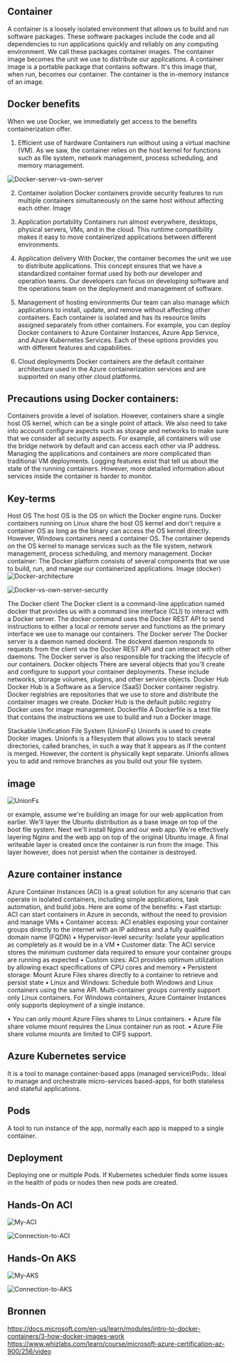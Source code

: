 ## Container
A container is a loosely isolated environment that allows us to build and run software packages. These software packages include the code and all dependencies to run applications quickly and reliably on any computing environment. We call these packages container images.
The container image becomes the unit we use to distribute our applications. A container image is a portable package that contains software. It's this image that, when run, becomes our container. The container is the in-memory instance of an image.
## Docker benefits
When we use Docker, we immediately get access to the benefits containerization offer.
1.	Efficient use of hardware
Containers run without using a virtual machine (VM). As we saw, the container relies on the host kernel for functions such as file system, network management, process scheduling, and memory management.

![Docker-server-vs-own-server]( https://github.com/techgrounds/cloud-6-repo-AzizaAdam/blob/main/00_includes/AZ23/Azure%20function%20APP-HTTP-trigger.jpg)  



2.	Container isolation
Docker containers provide security features to run multiple containers simultaneously on the same host without affecting each other.
Image 
3.	Application portability
Containers run almost everywhere, desktops, physical servers, VMs, and in the cloud. This runtime compatibility makes it easy to move containerized applications between different environments.
4.	Application delivery
With Docker, the container becomes the unit we use to distribute applications. This concept ensures that we have a standardized container format used by both our developer and operation teams. Our developers can focus on developing software and the operations team on the deployment and management of software.
5.	Management of hosting environments
Our team can also manage which applications to install, update, and remove without affecting other containers. Each container is isolated and has its resource limits assigned separately from other containers. For example, you can deploy Docker containers to Azure Container Instances, Azure App Service, and Azure Kubernetes Services. Each of these options provides you with different features and capabilities.

6.	Cloud deployments
Docker containers are the default container architecture used in the Azure containerization services and are supported on many other cloud platforms.
## Precautions using Docker containers:
Containers provide a level of isolation. However, containers share a single host OS kernel, which can be a single point of attack.
We also need to take into account configure aspects such as storage and networks to make sure that we consider all security aspects. For example, all containers will use the bridge network by default and can access each other via IP address.
Managing the applications and containers are more complicated than traditional VM deployments. Logging features exist that tell us about the state of the running containers. However, more detailed information about services inside the container is harder to monitor.

## Key-terms
Host OS
The host OS is the OS on which the Docker engine runs. Docker containers running on Linux share the host OS kernel and don't require a container OS as long as the binary can access the OS kernel directly. However, Windows containers need a container OS. 
The container depends on the OS kernel to manage services such as the file system, network management, process scheduling, and memory management.
Docker container:
The Docker platform consists of several components that we use to build, run, and manage our containerized applications.
Image (docker)
![Docker-architecture]( https://github.com/techgrounds/cloud-6-repo-AzizaAdam/blob/main/00_includes/AZ23/Azure%20function%20APP-HTTP-trigger.jpg)  


![Docker-vs-own-server-security]( https://github.com/techgrounds/cloud-6-repo-AzizaAdam/blob/main/00_includes/AZ23/Azure%20function%20APP-HTTP-trigger.jpg)  

The Docker client
The Docker client is a command-line application named docker that provides us with a command line interface (CLI) to interact with a Docker server. The docker command uses the Docker REST API to send instructions to either a local or remote server and functions as the primary interface we use to manage our containers.
The Docker server
The Docker server is a daemon named dockerd. The dockerd daemon responds to requests from the client via the Docker REST API and can interact with other daemons. The Docker server is also responsible for tracking the lifecycle of our containers.
Docker objects
There are several objects that you'll create and configure to support your container deployments. These include networks, storage volumes, plugins, and other service objects.
Docker Hub
Docker Hub is a Software as a Service (SaaS) Docker container registry. Docker registries are repositories that we use to store and distribute the container images we create. Docker Hub is the default public registry Docker uses for image management.
Dockerfile
A Dockerfile is a text file that contains the instructions we use to build and run a Docker image. 

Stackable Unification File System (UnionFs)
Unionfs is used to create Docker images. Unionfs is a filesystem that allows you to stack several directories, called branches, in such a way that it appears as if the content is merged. However, the content is physically kept separate. Unionfs allows you to add and remove branches as you build out your file system.
## image 
![UnionFs]( https://github.com/techgrounds/cloud-6-repo-AzizaAdam/blob/main/00_includes/AZ23/Azure%20function%20APP-HTTP-trigger.jpg)  



or example, assume we're building an image for our web application from earlier. We'll layer the Ubuntu distribution as a base image on top of the boot file system. Next we'll install Nginx and our web app. We're effectively layering Nginx and the web app on top of the original Ubuntu image.
A final writeable layer is created once the container is run from the image. This layer however, does not persist when the container is destroyed.

## Azure container instance
Azure Container Instances (ACI) is a great solution for any scenario that can operate in isolated containers, including simple applications, task automation, and build jobs. Here are some of the benefits:
•	Fast startup: ACI can start containers in Azure in seconds, without the need to provision and manage VMs
•	Container access: ACI enables exposing your container groups directly to the internet with an IP address and a fully qualified domain name (FQDN)
•	Hypervisor-level security: Isolate your application as completely as it would be in a VM
•	Customer data: The ACI service stores the minimum customer data required to ensure your container groups are running as expected
•	Custom sizes: ACI provides optimum utilization by allowing exact specifications of CPU cores and memory
•	Persistent storage: Mount Azure Files shares directly to a container to retrieve and persist state
•	Linux and Windows: Schedule both Windows and Linux containers using the same API.
Multi-container groups currently support only Linux containers. For Windows containers, Azure Container Instances only supports deployment of a single instance.

•	You can only mount Azure Files shares to Linux containers.
•	Azure file share volume mount requires the Linux container run as root.
•	Azure File share volume mounts are limited to CIFS support.
## Azure Kubernetes service
It is a tool to manage container-based apps (managed service)Pods:. Ideal to manage and orchestrate micro-services based-apps, for both stateless and stateful applications.

## Pods
A tool to run instance of the app, normally each app is mapped to a single container.
## Deployment
Deploying one or multiple Pods. If Kubernetes scheduler finds some issues in the health of pods or nodes then new pods are created.



## Hands-On ACI

![My-ACI]( https://github.com/techgrounds/cloud-6-repo-AzizaAdam/blob/main/00_includes/AZ23/Azure%20function%20APP-HTTP-trigger.jpg)  


![Connection-to-ACI]( https://github.com/techgrounds/cloud-6-repo-AzizaAdam/blob/main/00_includes/AZ23/Azure%20function%20APP-HTTP-trigger.jpg)  


## Hands-On AKS
![My-AKS]( https://github.com/techgrounds/cloud-6-repo-AzizaAdam/blob/main/00_includes/AZ24/My%20AKS.jpg)  


![Connection-to-AKS]( https://github.com/techgrounds/cloud-6-repo-AzizaAdam/blob/main/00_includes/AZ24/connection%20to%20AKS.jpg)  


## Bronnen
https://docs.microsoft.com/en-us/learn/modules/intro-to-docker-containers/3-how-docker-images-work
https://www.whizlabs.com/learn/course/microsoft-azure-certification-az-900/256/video




